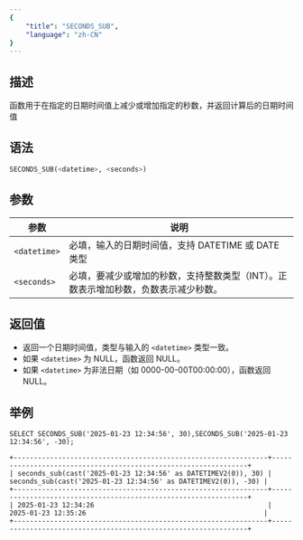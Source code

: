 ```yaml
---
{
    "title": "SECONDS_SUB",
    "language": "zh-CN"
}
---
```


## 描述
函数用于在指定的日期时间值上减少或增加指定的秒数，并返回计算后的日期时间值

## 语法

```sql
SECONDS_SUB(<datetime>, <seconds>)
```
## 参数

| 参数           | 说明                                          |
|--------------|---------------------------------------------|
| `<datetime>` | 必填，输入的日期时间值，支持 DATETIME 或 DATE 类型           |
| `<seconds>`  | 必填，要减少或增加的秒数，支持整数类型（INT）。正数表示增加秒数，负数表示减少秒数。 |

## 返回值
- 返回一个日期时间值，类型与输入的 `<datetime>` 类型一致。
- 如果 `<datetime>` 为 NULL，函数返回 NULL。
- 如果 `<datetime>` 为非法日期（如 0000-00-00T00:00:00），函数返回 NULL。


## 举例
```
SELECT SECONDS_SUB('2025-01-23 12:34:56', 30),SECONDS_SUB('2025-01-23 12:34:56', -30);
```
```text
+---------------------------------------------------------------+----------------------------------------------------------------+
| seconds_sub(cast('2025-01-23 12:34:56' as DATETIMEV2(0)), 30) | seconds_sub(cast('2025-01-23 12:34:56' as DATETIMEV2(0)), -30) |
+---------------------------------------------------------------+----------------------------------------------------------------+
| 2025-01-23 12:34:26                                           | 2025-01-23 12:35:26                                            |
+---------------------------------------------------------------+----------------------------------------------------------------+
```
